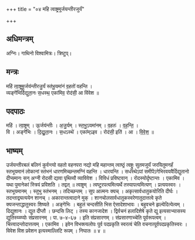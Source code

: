 +++
title = "०४ महि त्वाष्ट्रमूर्जयन्तीरजुर्यं"

+++
## अधिमन्त्रम्
अग्निः। गाथिनो विश्वामित्रः। त्रिष्टुप्।

## मन्त्रः
महि॑ त्वा॒ष्ट्रमू॒र्जय॑न्तीरजु॒र्यं स्त॑भू॒यमा॑नं व॒हतो॑ वहन्ति ।  
व्यङ्गे॑भिर्दिद्युता॒नः स॒धस्थ॒ एका॑मिव॒ रोद॑सी॒ आ वि॑वेश ॥

## पदपाठः
महि॑ । त्वा॒ष्ट्रम् । ऊ॒र्जय॑न्तीः । अ॒जु॒र्यम् । स्त॒भु॒ऽयमा॑नम् । व॒हतः॑ । व॒ह॒न्ति॒ ।  
वि । अङ्गे॑भिः । दि॒द्यु॒ता॒नः । स॒धऽस्थे॑ । एका॑म्ऽइव । रोद॑सी॒ इति॑ । आ । वि॒वे॒श॒ ॥

## भाष्यम्
उर्जयन्तीरबलं बलिनं कुर्वन्त्यो वहतो वहनपरा नद्यो महि महान्तम् त्वाष्ठ्रं त्वष्ट्रुः सुतमजुर्यं जरयितुमनर्हं स्तभूयमानं लोकानां स्तंभनं धारणमिच्छन्तमग्निं वहन्ति । धारयन्ति । सधस्थेऽपां समीपेंऽगेभिरवयवैर्दिद्युतानो दीप्यमानः सन् अग्नी रोदसी द्यावा पृथिव्यौ व्याविवेश । विविधं प्रविष्टवान् । रोदस्योर्दृष्टान्तः । एकामिव । यथा पुमानेकां स्त्रियं प्रविशति । तद्वत् ॥ त्वाष्ट्रम् । त्वष्टुरपत्यमित्यर्थे तस्यापत्यमित्यण् । प्रत्ययस्वरः । स्तभूयमानम् । स्तुभु स्तंभनम् । तदिच्छन्तम् । सुप आत्मनः क्यच् । अकृत्सार्वधातुकयोरिति दीर्घः । तदन्ताद्व्यत्ययेन शानच् । अकारान्तत्वादाने मुक् । शानचोलसार्वधातुकस्वरेणातुदात्तत्वे कृते क्यजन्ताद्धातुस्वरः शिष्यते । अङ्गेभिः । बहुलं चन्दसीति भिस ऐसादेशाभावः । बहुवचने झल्येदित्येत्वम् । दिद्युशानः । द्युत दीप्तौ । छन्दसि लिट् । तस्य कानजादेश । द्विर्वचनं हलादिशेषे कृते द्यु इत्यसाभ्यासस्य द्युतिस्य्व्व्प्योः संप्रसारनम् । पा. ७-४-६७ । इति संप्रसारणम् । संप्रसारणाच्चेति पूर्वरूपत्वम् । चित्त्वादन्तोदात्तत्वम् । एकामिव । इवेन विभक्त्यलोपः पुर्व पदप्रकृति स्वरत्वं चेति वचनात्पूर्वपदप्रकृतिस्वरः । विवेश विश प्रवेशन इत्यस्माल्लिटि रूपम् । निघातः ॥ ४ ॥